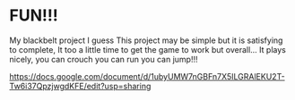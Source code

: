 # FUN!!!
My blackbelt project I guess
This project may be simple but it is satisfying to complete, It too a little time to get the game to work but overall... It plays nicely, you can crouch you can run you can jump!!!

https://docs.google.com/document/d/1ubyUMW7nGBFn7X5ILGRAlEKU2T-Tw6i37QpzjwgdKFE/edit?usp=sharing
